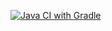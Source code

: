 [![Java CI with Gradle](https://github.com/karynaromanouskay/api-ci1/actions/workflows/gradle.yml/badge.svg)](https://github.com/karynaromanouskay/api-ci1/actions/workflows/gradle.yml)
